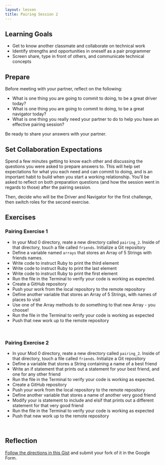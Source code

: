 ```yaml
---
layout: lesson
title: Pairing Session 2
---
```


## Learning Goals

- Get to know another classmate and collaborate on technical work
- Identify strengths and opportunities in oneself as a pair programmer
- Screen share, type in front of others, and communicate technical concepts

## Prepare

Before meeting with your partner, reflect on the following:
- What is one thing you are going to commit to doing, to be a great driver today? 
- What is one thing you are going to commit to doing, to be a great navigator today? 
- What is one thing you really need your partner to do to help you have an effective pairing session?

Be ready to share your answers with your partner.

## Set Collaboration Expectations

Spend a few minutes getting to know each other and discussing the questions you were asked to prepare answers to. This will help set expectations for what you each need and can commit to doing, and is an important habit to build when you start a working relationship. You'll be asked to reflect on both preparation questions (and how the session went in regards to those) after the pairing session.

Then, decide who will be the Driver and Navigator for the first challenge, then switch roles for the second exercise.

## Exercises

<div class="s-card">
  <h3>Pairing Exercise 1</h3>
  <ul>
    <li>In your Mod 0 directory, reate a new directory called <code>pairing_2</code>. Inside of that directory, touch a file called <code>friends</code>. Initialize a Git repository</li>
    <li>Define a variable named <code>arrays</code> that stores an Array of 5 Strings with friends names.</li>
    <li>Write code to instruct Ruby to print the third element</li>
    <li>Write code to instruct Ruby to print the last element</li>
    <li>Write code to instruct Ruby to print the first element</li>
    <li>Run the file in the Terminal to verify your code is working as expected.</li>
    <li>Create a GitHub repository</li>
    <li>Push your work from the local repository to the remote repository</li>
    <li>Define another variable that stores an Array of 5 Strings, with names of places to visit</li>
    <li>Use one of the Array methods to do something to that new Array - you choose!</li>
    <li>Run the file in the Terminal to verify your code is working as expected</li>
    <li>Push that new work up to the remote repository</li>
  </ul>
</div>
<br>

<div class="s-card">
  <h3>Pairing Exercise 2</h3>
  <ul>
    <li>In your Mod 0 directory, reate a new directory called <code>pairing_2</code>. Inside of that directory, touch a file called <code>friends</code>. Initialize a Git repository</li>
    <li>Define a variable that stores a String containing a name of a best friend</li>
    <li>Write an if statement that prints out a statement for your best friend, and one for any other friend</li>
    <li>Run the file in the Terminal to verify your code is working as expected.</li>
    <li>Create a GitHub repository</li>
    <li>Push your work from the local repository to the remote repository</li>
    <li>Define another variable that stores a name of another very good friend</li>
    <li>Modify your is statement to include and elsif that prints out a different statement for that very good friend</li>
    <li>Run the file in the Terminal to verify your code is working as expected</li>
    <li>Push that new work up to the remote repository</li>
  </ul>
</div>
<br>

## Reflection

[Follow the directions in this Gist](https://gist.github.com/ameseee/efe1c490a8ee0c99c8ad2eb7ae63dcf4) and submit your fork of it in the Google Form.

<br><br>